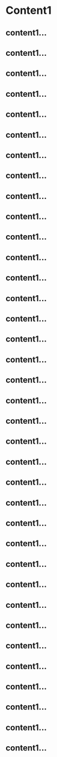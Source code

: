 # Content1
## content1...
## content1...
## content1...
## content1...
## content1...
## content1...
## content1...
## content1...
## content1...
## content1...
## content1...
## content1...
## content1...
## content1...
## content1...
## content1...
## content1...
## content1...
## content1...
## content1...
## content1...
## content1...
## content1...
## content1...
## content1...
## content1...
## content1...
## content1...
## content1...
## content1...
## content1...
## content1...
## content1...
## content1...
## content1...
## content1...